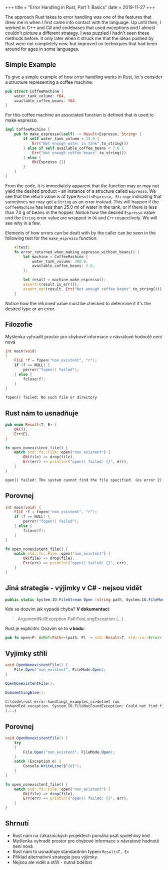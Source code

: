 +++
title = "Error Handling in Rust, Part 1: Basics"
date = 2019-11-27
+++

The approach Rust takes to error handling was one of the features that drew me in when I first
came into contact with the language. Up until then, I worked in C++ and C# and codebases that
used exceptions and I almost couldn't picture a different strategy. I was puzzled
I hadn't seen these methods before. It only later when it struck me that the ideas pushed
by Rust were not completely new, but improved on techniques that had been around for ages in
some languages.

## Simple Example

To give a simple example of how error handling works in Rust, let's consider a structure
representing a coffee machine:

```rust
pub struct CoffeeMachine {
    water_tank_volume: f64,
    available_coffee_beans: f64,
}
```

For this coffee machine an associated function is defined that is used to make espresso.

```rust
impl CoffeeMachine {
    pub fn make_espresso(&self) -> Result<Espresso, String> {
        if self.water_tank_volume < 25.0 {
            Err("Not enough water in tank".to_string())
        } else if self.available_coffee_beans < 7.0 {
            Err("Not enough coffee beans".to_string())
        } else {
            Ok(Espresso {})
        }
    }
}
```

From the code, it is immediately apparent that the function may or may not yield the desired
product - an instance of a structure called `Espresso`. We see that the return value is
of type `Result<Espresso, String>` indicating that sometimes we may get a `String` as an error
instead. This will happen if the `CoffeeMachine` has less than 25.0 ml of water in the tank, or
if there is less than 7.0 g of beans in the hopper. Notice how the desired `Espresso` value and
the `String` error value are wrapped in `Ok` and `Err` respectively. We will see why in a few.

Elements of how errors can be dealt with by the caller can be seen in the following test
for the `make_espresso` function:

```rust
    #[test]
    fn error_returned_when_making_espresso_without_beans() {
        let machine = CoffeeMachine {
            water_tank_volume: 300.0,
            available_coffee_beans: 2.0,
        };

        let result = machine.make_espresso();
        assert!(result.is_err());
        assert_eq!(result, Err("Not enough coffee beans".to_string()));
    }
```

Notice how the returned value must be checked to determine if it's the desired type or an error.

## Filozofie

Myšlenka vyhradit prostor pro chybové informace v návratové hodnotě není nová

```C
int main(void)
{
    FILE *f = fopen("non_existent", "r");
    if (f == NULL) {
        perror("fopen() failed");
    } else {
        fclose(f);
    }
}
```

```txt
fopen() failed: No such file or directory
```

## Rust nám to usnadňuje

```rust
pub enum Result<T, E> {
    Ok(T),
    Err(E),
}
```

```rust
fn open_nonexistent_file() {
    match std::fs::File::open("non_existent") {
        Ok(file) => drop(file),
        Err(err) => println!("open() failed: {}", err),
    }
}
```

```txt
open() failed: The system cannot find the file specified. (os error 2)
```

## Porovnej

```C
int main(void) {
    FILE *f = fopen("non_existent", "r");
    if (f == NULL) {
        perror("fopen() failed");
    } else {
        fclose(f);
    }
}
```

```rust
fn open_nonexistent_file() {
    match std::fs::File::open("non_existent") {
        Ok(file) => drop(file),
        Err(err) => println!("open() failed: {}", err),
    }
}
```

## Jiná strategie - výjimky v C\# - nejsou vidět

```C#
public static System.IO.FileStream Open (string path, System.IO.FileMode mode);
```

Kde se dozvím jak vypadá chyba? __V dokumentaci__:
> ArgumentNullException
> PathTooLongException
> (...)

Rust je explicitní. Dozvím se to __v kódu__:

```rust
pub fn open<P: AsRef<Path>>(path: P) -> std::Result<T, std::io::Error>;
```

## Vyjímky střílí

```C#
void OpenNonexistentFile() {
    File.Open("non_existent", FileMode.Open);
}

OpenNonexistentFile();

DoSomethingElse();
```

```txt
C:\code\rust-error-handling\_examples_cs>dotnet run
Unhandled exception. System.IO.FileNotFoundException: Could not find file 'non_existent'.
(...)
```

## Porovnej

```C#
void OpenNonexistentFile() {
    try 
    {
        File.Open("non_existent", FileMode.Open);
    }
    catch (Exception e) {
        Console.WriteLine($"{e}");
    }
}
```

```rust
fn open_nonexistent_file() {
    match std::fs::File::open("non_existent") {
        Ok(file) => drop(file),
        Err(err) => println!("open() failed: {}", err),
    }
}
```

## Shrnutí

- Rust nám na zákaznických projektech pomáhá psát spolehlivý kód
- Myšlenka vyhradit prostor pro chybové informace v návratové hodnotě není nová
- Rust nám to usnadňuje standardním typem `Result<T, E>`
- Příklad alternativní strategie jsou výjimky.
- Nejsou ale vidět a střílí - nutná bdělost